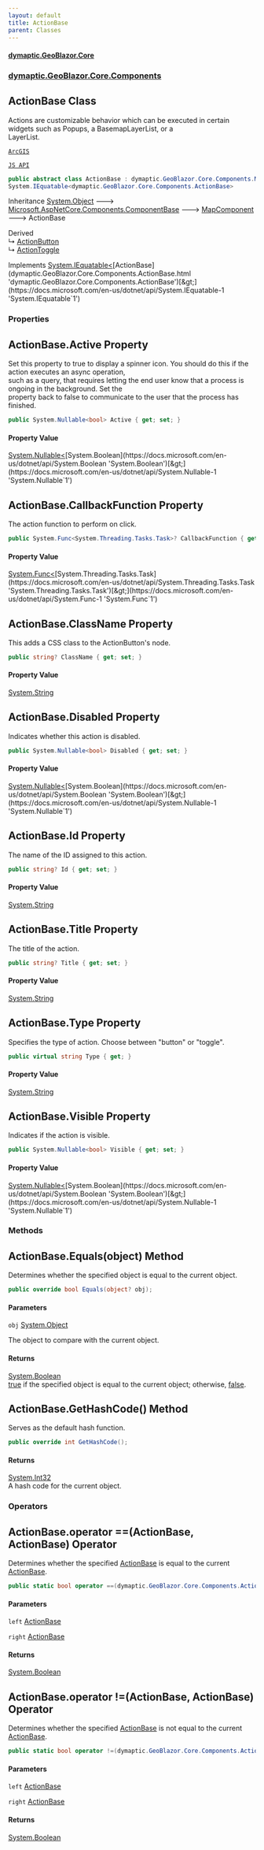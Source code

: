 ```yaml
---
layout: default
title: ActionBase
parent: Classes
---
```

#### [dymaptic.GeoBlazor.Core](index.html 'index')
### [dymaptic.GeoBlazor.Core.Components](index.html#dymaptic.GeoBlazor.Core.Components 'dymaptic.GeoBlazor.Core.Components')

## ActionBase Class

Actions are customizable behavior which can be executed in certain widgets such as Popups, a BasemapLayerList, or a  
LayerList.  
<a target="_blank" href="https://developers.arcgis.com/javascript/latest/api-reference/esri-support-actions-ActionBase.html">  
    ArcGIS  
    JS API  
</a>

```csharp
public abstract class ActionBase : dymaptic.GeoBlazor.Core.Components.MapComponent,
System.IEquatable<dymaptic.GeoBlazor.Core.Components.ActionBase>
```

Inheritance [System.Object](https://docs.microsoft.com/en-us/dotnet/api/System.Object 'System.Object') &#129106; [Microsoft.AspNetCore.Components.ComponentBase](https://docs.microsoft.com/en-us/dotnet/api/Microsoft.AspNetCore.Components.ComponentBase 'Microsoft.AspNetCore.Components.ComponentBase') &#129106; [MapComponent](dymaptic.GeoBlazor.Core.Components.MapComponent.html 'dymaptic.GeoBlazor.Core.Components.MapComponent') &#129106; ActionBase

Derived  
&#8627; [ActionButton](dymaptic.GeoBlazor.Core.Components.ActionButton.html 'dymaptic.GeoBlazor.Core.Components.ActionButton')  
&#8627; [ActionToggle](dymaptic.GeoBlazor.Core.Components.ActionToggle.html 'dymaptic.GeoBlazor.Core.Components.ActionToggle')

Implements [System.IEquatable&lt;](https://docs.microsoft.com/en-us/dotnet/api/System.IEquatable-1 'System.IEquatable`1')[ActionBase](dymaptic.GeoBlazor.Core.Components.ActionBase.html 'dymaptic.GeoBlazor.Core.Components.ActionBase')[&gt;](https://docs.microsoft.com/en-us/dotnet/api/System.IEquatable-1 'System.IEquatable`1')
### Properties

<a name='dymaptic.GeoBlazor.Core.Components.ActionBase.Active'></a>

## ActionBase.Active Property

Set this property to true to display a spinner icon. You should do this if the action executes an async operation,  
such as a query, that requires letting the end user know that a process is ongoing in the background. Set the  
property back to false to communicate to the user that the process has finished.

```csharp
public System.Nullable<bool> Active { get; set; }
```

#### Property Value
[System.Nullable&lt;](https://docs.microsoft.com/en-us/dotnet/api/System.Nullable-1 'System.Nullable`1')[System.Boolean](https://docs.microsoft.com/en-us/dotnet/api/System.Boolean 'System.Boolean')[&gt;](https://docs.microsoft.com/en-us/dotnet/api/System.Nullable-1 'System.Nullable`1')

<a name='dymaptic.GeoBlazor.Core.Components.ActionBase.CallbackFunction'></a>

## ActionBase.CallbackFunction Property

The action function to perform on click.

```csharp
public System.Func<System.Threading.Tasks.Task>? CallbackFunction { get; set; }
```

#### Property Value
[System.Func&lt;](https://docs.microsoft.com/en-us/dotnet/api/System.Func-1 'System.Func`1')[System.Threading.Tasks.Task](https://docs.microsoft.com/en-us/dotnet/api/System.Threading.Tasks.Task 'System.Threading.Tasks.Task')[&gt;](https://docs.microsoft.com/en-us/dotnet/api/System.Func-1 'System.Func`1')

<a name='dymaptic.GeoBlazor.Core.Components.ActionBase.ClassName'></a>

## ActionBase.ClassName Property

This adds a CSS class to the ActionButton's node.

```csharp
public string? ClassName { get; set; }
```

#### Property Value
[System.String](https://docs.microsoft.com/en-us/dotnet/api/System.String 'System.String')

<a name='dymaptic.GeoBlazor.Core.Components.ActionBase.Disabled'></a>

## ActionBase.Disabled Property

Indicates whether this action is disabled.

```csharp
public System.Nullable<bool> Disabled { get; set; }
```

#### Property Value
[System.Nullable&lt;](https://docs.microsoft.com/en-us/dotnet/api/System.Nullable-1 'System.Nullable`1')[System.Boolean](https://docs.microsoft.com/en-us/dotnet/api/System.Boolean 'System.Boolean')[&gt;](https://docs.microsoft.com/en-us/dotnet/api/System.Nullable-1 'System.Nullable`1')

<a name='dymaptic.GeoBlazor.Core.Components.ActionBase.Id'></a>

## ActionBase.Id Property

The name of the ID assigned to this action.

```csharp
public string? Id { get; set; }
```

#### Property Value
[System.String](https://docs.microsoft.com/en-us/dotnet/api/System.String 'System.String')

<a name='dymaptic.GeoBlazor.Core.Components.ActionBase.Title'></a>

## ActionBase.Title Property

The title of the action.

```csharp
public string? Title { get; set; }
```

#### Property Value
[System.String](https://docs.microsoft.com/en-us/dotnet/api/System.String 'System.String')

<a name='dymaptic.GeoBlazor.Core.Components.ActionBase.Type'></a>

## ActionBase.Type Property

Specifies the type of action. Choose between "button" or "toggle".

```csharp
public virtual string Type { get; }
```

#### Property Value
[System.String](https://docs.microsoft.com/en-us/dotnet/api/System.String 'System.String')

<a name='dymaptic.GeoBlazor.Core.Components.ActionBase.Visible'></a>

## ActionBase.Visible Property

Indicates if the action is visible.

```csharp
public System.Nullable<bool> Visible { get; set; }
```

#### Property Value
[System.Nullable&lt;](https://docs.microsoft.com/en-us/dotnet/api/System.Nullable-1 'System.Nullable`1')[System.Boolean](https://docs.microsoft.com/en-us/dotnet/api/System.Boolean 'System.Boolean')[&gt;](https://docs.microsoft.com/en-us/dotnet/api/System.Nullable-1 'System.Nullable`1')
### Methods

<a name='dymaptic.GeoBlazor.Core.Components.ActionBase.Equals(object)'></a>

## ActionBase.Equals(object) Method

Determines whether the specified object is equal to the current object.

```csharp
public override bool Equals(object? obj);
```
#### Parameters

<a name='dymaptic.GeoBlazor.Core.Components.ActionBase.Equals(object).obj'></a>

`obj` [System.Object](https://docs.microsoft.com/en-us/dotnet/api/System.Object 'System.Object')

The object to compare with the current object.

#### Returns
[System.Boolean](https://docs.microsoft.com/en-us/dotnet/api/System.Boolean 'System.Boolean')  
[true](https://docs.microsoft.com/en-us/dotnet/csharp/language-reference/builtin-types/bool 'https://docs.microsoft.com/en-us/dotnet/csharp/language-reference/builtin-types/bool') if the specified object  is equal to the current object; otherwise, [false](https://docs.microsoft.com/en-us/dotnet/csharp/language-reference/builtin-types/bool 'https://docs.microsoft.com/en-us/dotnet/csharp/language-reference/builtin-types/bool').

<a name='dymaptic.GeoBlazor.Core.Components.ActionBase.GetHashCode()'></a>

## ActionBase.GetHashCode() Method

Serves as the default hash function.

```csharp
public override int GetHashCode();
```

#### Returns
[System.Int32](https://docs.microsoft.com/en-us/dotnet/api/System.Int32 'System.Int32')  
A hash code for the current object.
### Operators

<a name='dymaptic.GeoBlazor.Core.Components.ActionBase.op_Equality(dymaptic.GeoBlazor.Core.Components.ActionBase,dymaptic.GeoBlazor.Core.Components.ActionBase)'></a>

## ActionBase.operator ==(ActionBase, ActionBase) Operator

Determines whether the specified [ActionBase](dymaptic.GeoBlazor.Core.Components.ActionBase.html 'dymaptic.GeoBlazor.Core.Components.ActionBase') is equal to the current [ActionBase](dymaptic.GeoBlazor.Core.Components.ActionBase.html 'dymaptic.GeoBlazor.Core.Components.ActionBase').

```csharp
public static bool operator ==(dymaptic.GeoBlazor.Core.Components.ActionBase? left, dymaptic.GeoBlazor.Core.Components.ActionBase? right);
```
#### Parameters

<a name='dymaptic.GeoBlazor.Core.Components.ActionBase.op_Equality(dymaptic.GeoBlazor.Core.Components.ActionBase,dymaptic.GeoBlazor.Core.Components.ActionBase).left'></a>

`left` [ActionBase](dymaptic.GeoBlazor.Core.Components.ActionBase.html 'dymaptic.GeoBlazor.Core.Components.ActionBase')

<a name='dymaptic.GeoBlazor.Core.Components.ActionBase.op_Equality(dymaptic.GeoBlazor.Core.Components.ActionBase,dymaptic.GeoBlazor.Core.Components.ActionBase).right'></a>

`right` [ActionBase](dymaptic.GeoBlazor.Core.Components.ActionBase.html 'dymaptic.GeoBlazor.Core.Components.ActionBase')

#### Returns
[System.Boolean](https://docs.microsoft.com/en-us/dotnet/api/System.Boolean 'System.Boolean')

<a name='dymaptic.GeoBlazor.Core.Components.ActionBase.op_Inequality(dymaptic.GeoBlazor.Core.Components.ActionBase,dymaptic.GeoBlazor.Core.Components.ActionBase)'></a>

## ActionBase.operator !=(ActionBase, ActionBase) Operator

Determines whether the specified [ActionBase](dymaptic.GeoBlazor.Core.Components.ActionBase.html 'dymaptic.GeoBlazor.Core.Components.ActionBase') is not equal to the current [ActionBase](dymaptic.GeoBlazor.Core.Components.ActionBase.html 'dymaptic.GeoBlazor.Core.Components.ActionBase').

```csharp
public static bool operator !=(dymaptic.GeoBlazor.Core.Components.ActionBase? left, dymaptic.GeoBlazor.Core.Components.ActionBase? right);
```
#### Parameters

<a name='dymaptic.GeoBlazor.Core.Components.ActionBase.op_Inequality(dymaptic.GeoBlazor.Core.Components.ActionBase,dymaptic.GeoBlazor.Core.Components.ActionBase).left'></a>

`left` [ActionBase](dymaptic.GeoBlazor.Core.Components.ActionBase.html 'dymaptic.GeoBlazor.Core.Components.ActionBase')

<a name='dymaptic.GeoBlazor.Core.Components.ActionBase.op_Inequality(dymaptic.GeoBlazor.Core.Components.ActionBase,dymaptic.GeoBlazor.Core.Components.ActionBase).right'></a>

`right` [ActionBase](dymaptic.GeoBlazor.Core.Components.ActionBase.html 'dymaptic.GeoBlazor.Core.Components.ActionBase')

#### Returns
[System.Boolean](https://docs.microsoft.com/en-us/dotnet/api/System.Boolean 'System.Boolean')
